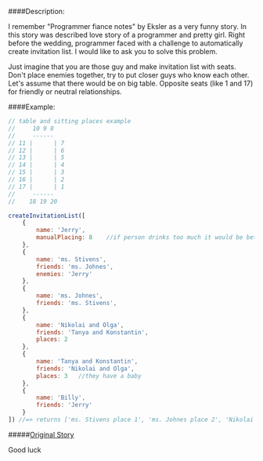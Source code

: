 ####Description:

I remember "Programmer fiance notes" by Eksler as a very funny story. In this story was described love story of a programmer and pretty girl. Right before the wedding, programmer faced with a
challenge to automatically create invitation list. I would like to ask you to solve this problem.

Just imagine that you are those guy and make invitation list with seats. Don't place enemies together, try to put closer guys who know each other.
Let's assume that there would be on big table. Opposite seats (like 1 and 17) for friendly or neutral relationships.

####Example:

```js
// table and sitting places example
//     10 9 8
//     ------
// 11 |      | 7
// 12 |      | 6
// 13 |      | 5
// 14 |      | 4
// 15 |      | 3
// 16 |      | 2
// 17 |      | 1
//     ------
//    18 19 20

createInvitationList([
    {
        name: 'Jerry',
        manualPlacing: 8    //if person drinks too much it would be better to place him to the corner
    },
    {
        name: 'ms. Stivens',
        friends: 'ms. Johnes',
        enemies: 'Jerry'
    },
    {
        name: 'ms. Johnes',
        friends: 'ms. Stivens',
    },
    {
        name: 'Nikolai and Olga',
        friends: 'Tanya and Konstantin',
        places: 2
    },
    {
        name: 'Tanya and Konstantin',
        friends: 'Nikolai and Olga',
        places: 3   //they have a baby
    },
    {
        name: 'Billy',
        friends: 'Jerry'
    }
]) //=> returns ['ms. Stivens place 1', 'ms. Johnes place 2', 'Nikolai and Olga places 3,4', 'Tanya and Konstantin places 5,6,7', 'Jerry place 8', 'Billy place 9']
```

#####[Original Story](http://www.exler.ru/novels/wife.htm)

Good luck
